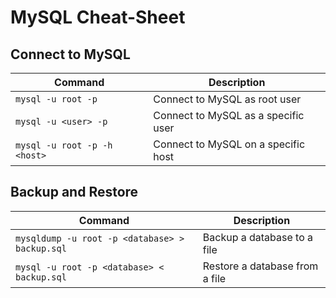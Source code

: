 # MySQL Cheat-Sheet

## Connect to MySQL

| Command                      | Description                         |
| ---------------------------- | ----------------------------------- |
| `mysql -u root -p`           | Connect to MySQL as root user       |
| `mysql -u <user> -p`         | Connect to MySQL as a specific user |
| `mysql -u root -p -h <host>` | Connect to MySQL on a specific host |

## Backup and Restore

| Command                                        | Description                    |
| ---------------------------------------------- | ------------------------------ |
| `mysqldump -u root -p <database> > backup.sql` | Backup a database to a file    |
| `mysql -u root -p <database> < backup.sql`     | Restore a database from a file |
